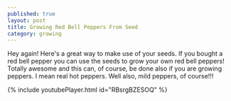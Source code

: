```yaml
---
published: true
layout: post
title: Growing Red Bell Peppers From Seed
category: growing
---
```


Hey again! Here's a great way to make use of your seeds. If you bought a red bell pepper you can use the seeds to grow your own red bell peppers! Totally awesome and this can, of course, be done also if you are growing peppers. I mean real hot peppers. Well also, mild peppers, of course!!!

{% include youtubePlayer.html id="RBsrgBZESOQ" %}

